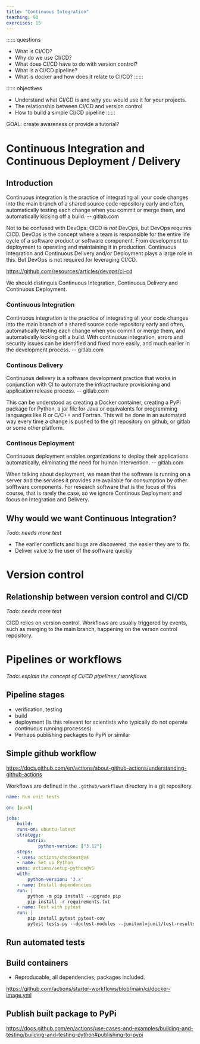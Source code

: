 ```yaml
---
title: "Continuous Integration"
teaching: 90
exercises: 15
---
```


:::::: questions

-   What is CI/CD?
-   Why do we use CI/CD?
-   What does CI/CD have to do with version control?
-   What is a CI/CD pipeline?
-   What is docker and how does it relate to CI/CD?
    ::::::

:::::: objectives

-   Understand what CI/CD is and why you would use it for your projects.
-   The relationship between CI/CD and version control
-   How to build a simple CI/CD pipeline
    ::::::

GOAL: create awareness or provide a tutorial?

# Continuous Integration and Continuous Deployment / Delivery

## Introduction

Continuous integration is the practice of integrating all your code changes
into the main branch of a shared source code repository early and often,
automatically testing each change when you commit or merge them, and
automatically kicking off a build. -- gitlab.com

Not to be confused with DevOps: CICD is _not_ DevOps, but DevOps requires CICD.
DevOps is the concept where a team is responsible for the entire life cycle of
a software product or software component. From development to deployment to
operating and maintaining it in production. Continuous Integration and
Continuous Delivery and/or Deployment plays a large role in this. But DevOps is
not required for leveraging CI/CD.

<https://github.com/resources/articles/devops/ci-cd>

We should distinguis Continuous Integration, Continuous Delivery and Continuous Deployment.

### Continuous Integration

Continuous integration is the practice of integrating all your code changes
into the main branch of a shared source code repository early and often,
automatically testing each change when you commit or merge them, and
automatically kicking off a build. With continuous integration, errors and
security issues can be identified and fixed more easily, and much earlier in
the development process. -- gitlab.com

### Continous Delivery

Continuous delivery is a software development practice that works in
conjunction with CI to automate the infrastructure provisioning and application
release process. -- gitlab.com

This can be understood as creating a Docker container, creating a PyPi package
for Python, a jar file for Java or equivalents for programming languages like R
or C/C++ and Fortran. This will be done in an automated way every time a change
is pushed to the git repository on github, or gitlab or some other platform.

### Continous Deployment

Continuous deployment enables organizations to deploy their applications
automatically, eliminating the need for human intervention. -- gitlab.com

When talking about deployment, we mean that the software is running on a server
and the services it provides are available for consumption by other sofftware
components. For research software that is the focus of this course, that is
rarely the case, so we ignore Continous Deployment and focus on Integration and Delivery.

## Why would we want Continuous Integration?

_Todo: needs more text_

- The earlier conflicts and bugs are discovered, the easier they are to fix.
- Deliver value to the user of the software quickly

# Version control

## Relationship between version control and CI/CD

_Todo: needs more text_

CICD relies on version control. Workflows are usually triggered by events, such
as merging to the main branch, happening on the verson control repository.

# Pipelines or workflows

_Todo: explain the concept of CI/CD pipelines / workflows_

## Pipeline stages

- verification, testing
- build
- deployment (Is this relevant for scientists who typically do not operate
  continuous running processes)
- Perhaps publishing packages to PyPi or similar

## Simple github workflow

<https://docs.github.com/en/actions/about-github-actions/understanding-github-actions>

Workflows are defined in the `.github/workflows` directory in a git repository.

```yaml
name: Run unit tests

on: [push]

jobs:
    build:
    runs-on: ubuntu-latest
    strategy:
        matrix:
            python-version: ["3.12"]
    steps:
    - uses: actions/checkout@v4
    - name: Set up Python
    uses: actions/setup-python@v5
    with:
        python-version: '3.x'
    - name: Install dependencies
    run: |
        python -m pip install --upgrade pip
        pip install -r requirements.txt
    - name: Test with pytest
    run: |
        pip install pytest pytest-cov
        pytest tests.py --doctest-modules --junitxml=junit/test-results.xml --cov=com --cov-report=xml --cov-report=html
```

## Run automated tests

## Build containers

-   Reproducable, all dependencies, packages included.

<https://github.com/actions/starter-workflows/blob/main/ci/docker-image.yml>

## Publish built package to PyPi

<https://docs.github.com/en/actions/use-cases-and-examples/building-and-testing/building-and-testing-python#publishing-to-pypi>
